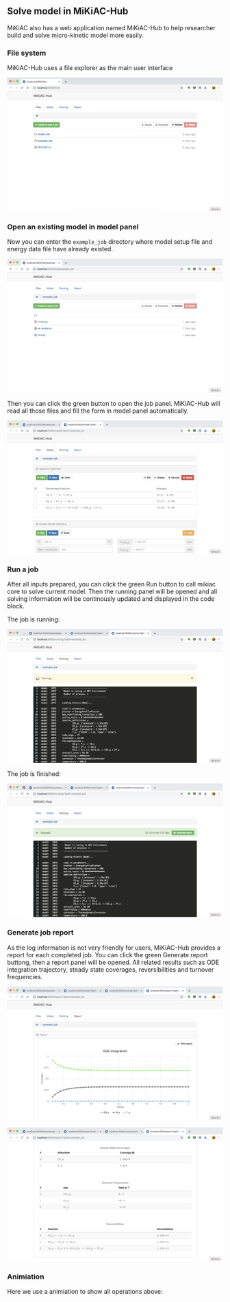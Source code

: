 ## Solve model in MiKiAC-Hub

MiKiAC also has a web application named MiKiAC-Hub to help researcher build and solve micro-kinetic model more easily.

### File system

MiKiAC-Hub uses a file explorer as the main user interface

![](../_static/file_system.png)

### Open an existing model in model panel

Now you can enter the `example_job` directory where model setup file and energy data file have already existed.

![](../_static/example_job.png)

Then you can click the green button to open the job panel. MiKiAC-Hub will read all those files and fill the form in model panel automatically.

![](../_static/model_panel.png)

### Run a job

After all inputs prepared, you can click the green Run button to call mikiac core to solve current model. Then the running panel will be opened and all solving information will be continously updated and displayed in the code block.

The job is running:

![](../_static/job_running.png)

The job is finished:

![](../_static/job_finished.png)

### Generate job report

As the log information is not very friendly for users, MiKiAC-Hub provides a report for each completed job. You can click the green Generate report buttong, then a report panel will be opened. All related results such as ODE integration trajectory, steady state coverages, reversibilities and turnover frequencies.

![](../_static/report_panel.png)

![](../_static/report_panel_2.png)

### Animiation

Here we use a animiation to show all operations above:

